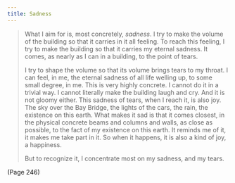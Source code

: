 ```yaml
---
title: Sadness
---
```


> What I aim for is, most concretely, *sadness*. I try to make the volume of the building so that it carries in it all feeling. To reach this feeling, I try to make the building so that it carries my eternal sadness. It comes, as nearly as I can in a building, to the point of tears.
> 
> I try to shape the volume so that its volume brings tears to my throat. I can feel, in me, the eternal sadness of all life welling up, to some small degree, in me. This is very highly concrete. I cannot do it in a trivial way. I cannot literally make the building laugh and cry. And it is not gloomy either. This sadness of tears, when I reach it, is also joy. The sky over the Bay Bridge, the lights of the cars, the rain, the existence on this earth. What makes it sad is that it comes closest, in the physical concrete beams and columns and walls, as close as possible, to the fact of my existence on this earth. It reminds me of it, it makes me take part in it. So when it happens, it is also a kind of joy, a happiness.
> 
> But to recognize it, I concentrate most on my sadness, and my tears.

(Page 246)